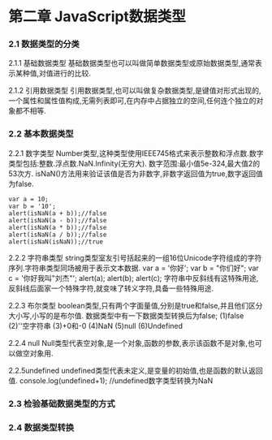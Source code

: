 # 第二章 JavaScript数据类型
### 2.1 数据类型的分类
2.1.1 基础数据类型
基础数据类型也可以叫做简单数据类型或原始数据类型,通常表示某种值,对值进行的比较.

2.1.2 引用数据类型
引用数据类型,也可以叫做复杂数据类型,是键值对形式出现的,一个属性和属性值构成,无需列表即可,在内存中占据独立的空间,任何连个独立的对象都不相等.

### 2.2 基本数据类型
2.2.1 数字类型
Number类型,这种类型使用IEEE745格式来表示整数和浮点数.数字类型包括:整数.浮点数.NaN.Infinity(无穷大).
数字范围:最小值5e-324,最大值2的53次方.
isNaN()方法用来验证该值是否为非数字,非数字返回值为true,数字返回值为false.

    var a = 10;
    var b = '10';
    alert(isNaN(a + b));//false
    alert(isNaN(a - b));//false
    alert(isNaN(a * b));//false
    alert(isNaN(a / b));//false
    alert(isNaN(isNaN));//true

2.2.2 字符串类型
string类型室友引号括起来的一组16位Unicode字符组成的字符序列.字符串类型同场被用于表示文本数据.
    var a = '你好';
    var b = "你们好";
    var c = '你好我叫"刘杰"';
    alert(a);
    alert(b);
    alert(c);
字符串中反斜线有这特殊用途,反斜线后面家一个特殊字符,就变味了转义字符,具备一些特殊用途.

2.2.3 布尔类型
boolean类型,只有两个字面量值,分别是true和false,并且他们区分大小写,小写的是布尔值.
数据类型中有一下数据类型转换后为false;
(1)false
(2)''空字符串
(3)+0和-0
(4)NaN
(5)null
(6)Undefined

2.2.4 null
Null类型代表空对象,是一个对象,函数的参数,表示该函数不是对象,也可以做空对象用.

2.2.5undefined
 undefined类型代表未定义,是变量的初始值,也是函数的默认返回值.
    console.log(undefined+1);
	//undefined数字类型转换为NaN

### 2.3 检验基础数据类型的方式


### 2.4 数据类型转换